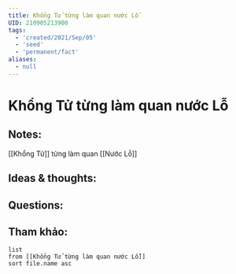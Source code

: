 ```yaml
---
title: Khổng Tử từng làm quan nước Lỗ
UID: 210905213900
tags:
  - 'created/2021/Sep/05'
  - 'seed'
  - 'permanent/fact'
aliases:
  - null
---
```

# Khổng Tử từng làm quan nước Lỗ

## Notes:
[[Khổng Tử]] từng làm quan [[Nước Lỗ]]

## Ideas & thoughts:

## Questions:


## Tham khảo:
```dataview
list
from [[Khổng Tử từng làm quan nước Lỗ]]
sort file.name asc
```